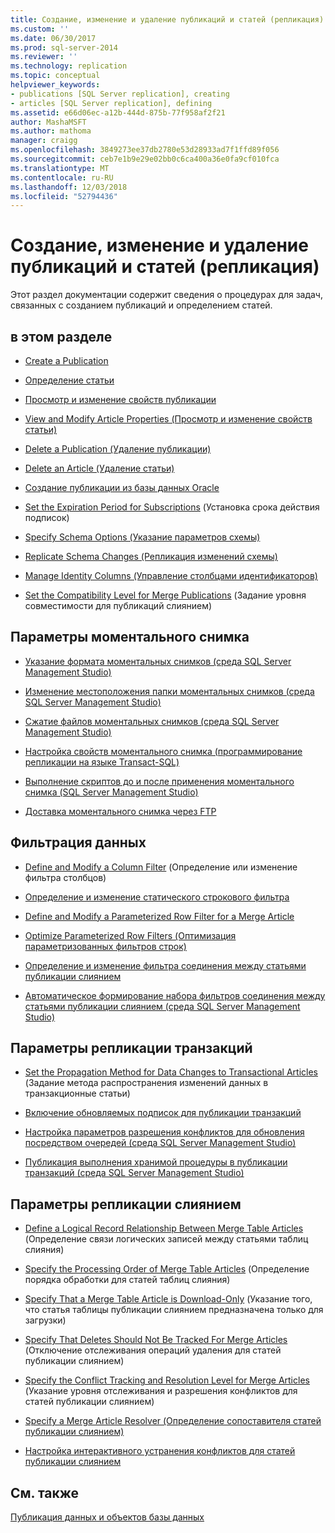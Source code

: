```yaml
---
title: Создание, изменение и удаление публикаций и статей (репликация) | Документация Майкрософт
ms.custom: ''
ms.date: 06/30/2017
ms.prod: sql-server-2014
ms.reviewer: ''
ms.technology: replication
ms.topic: conceptual
helpviewer_keywords:
- publications [SQL Server replication], creating
- articles [SQL Server replication], defining
ms.assetid: e66d06ec-a12b-444d-875b-77f958af2f21
author: MashaMSFT
ms.author: mathoma
manager: craigg
ms.openlocfilehash: 3849273ee37db2780e53d28933ad7f1ffd89f056
ms.sourcegitcommit: ceb7e1b9e29e02bb0c6ca400a36e0fa9cf010fca
ms.translationtype: MT
ms.contentlocale: ru-RU
ms.lasthandoff: 12/03/2018
ms.locfileid: "52794436"
---
```

# <a name="create-modify-and-delete-publications-and-articles-replication"></a>Создание, изменение и удаление публикаций и статей (репликация)
  Этот раздел документации содержит сведения о процедурах для задач, связанных с созданием публикаций и определением статей.  
  
## <a name="in-this-section"></a>в этом разделе  
  
-   [Create a Publication](create-a-publication.md)  
  
-   [Определение статьи](define-an-article.md)  
  
-   [Просмотр и изменение свойств публикации](view-and-modify-publication-properties.md)  
  
-   [View and Modify Article Properties (Просмотр и изменение свойств статьи)](view-and-modify-article-properties.md)  
  
-   [Delete a Publication (Удаление публикации)](delete-a-publication.md)  
  
-   [Delete an Article (Удаление статьи)](delete-an-article.md)  
  
-   [Создание публикации из базы данных Oracle](create-a-publication-from-an-oracle-database.md)  
  
-   [Set the Expiration Period for Subscriptions](set-the-expiration-period-for-subscriptions.md) (Установка срока действия подписок)  
  
-   [Specify Schema Options (Указание параметров схемы)](specify-schema-options.md)  
  
-   [Replicate Schema Changes (Репликация изменений схемы)](replicate-schema-changes.md)  
  
-   [Manage Identity Columns (Управление столбцами идентификаторов)](manage-identity-columns.md)  
  
-   [Set the Compatibility Level for Merge Publications](set-the-compatibility-level-for-merge-publications.md) (Задание уровня совместимости для публикаций слиянием)  
  
## <a name="snapshot-options"></a>Параметры моментального снимка  
  
-   [Указание формата моментальных снимков (среда SQL Server Management Studio)](specify-snapshot-format-sql-server-management-studio.md)  
  
-   [Изменение местоположения папки моментальных снимков (среда SQL Server Management Studio)](specify-an-alternate-snapshot-folder-location-sql-server-management-studio.md)  
  
-   [Сжатие файлов моментальных снимков (среда SQL Server Management Studio)](compress-snapshot-files-sql-server-management-studio.md)  
  
-   [Настройка свойств моментального снимка (программирование репликации на языке Transact-SQL)](configure-snapshot-properties-replication-transact-sql-programming.md)  
  
-   [Выполнение скриптов до и после применения моментального снимка (SQL Server Management Studio)](../execute-scripts-before-and-after-a-snapshot-is-applied.md)  
  
-   [Доставка моментального снимка через FTP](deliver-a-snapshot-through-ftp.md)  
  
## <a name="filtering-data"></a>Фильтрация данных  
  
-   [Define and Modify a Column Filter](define-and-modify-a-column-filter.md) (Определение или изменение фильтра столбцов)  
  
-   [Определение и изменение статического строкового фильтра](define-and-modify-a-static-row-filter.md)  
  
-   [Define and Modify a Parameterized Row Filter for a Merge Article](define-and-modify-a-parameterized-row-filter-for-a-merge-article.md)  
  
-   [Optimize Parameterized Row Filters (Оптимизация параметризованных фильтров строк)](../merge/parameterized-filters-parameterized-row-filters.md)  
  
-   [Определение и изменение фильтра соединения между статьями публикации слиянием](define-and-modify-a-join-filter-between-merge-articles.md)  
  
-   [Автоматическое формирование набора фильтров соединения между статьями публикации слиянием (среда SQL Server Management Studio)](automatically-generate-join-filters-between-merge-articles.md)  
  
## <a name="transactional-replication-options"></a>Параметры репликации транзакций  
  
-   [Set the Propagation Method for Data Changes to Transactional Articles](set-the-propagation-method-for-data-changes-to-transactional-articles.md) (Задание метода распространения изменений данных в транзакционные статьи)  
  
-   [Включение обновляемых подписок для публикации транзакций](enable-updating-subscriptions-for-transactional-publications.md)  
  
-   [Настройка параметров разрешения конфликтов для обновления посредством очередей (среда SQL Server Management Studio)](set-queued-updating-conflict-resolution-options-sql-server-management-studio.md)  
  
-   [Публикация выполнения хранимой процедуры в публикации транзакций (среда SQL Server Management Studio)](publish-execution-of-stored-procedure-in-transactional-publication.md)  
  
## <a name="merge-replication-options"></a>Параметры репликации слиянием  
  
-   [Define a Logical Record Relationship Between Merge Table Articles](define-a-logical-record-relationship-between-merge-table-articles.md) (Определение связи логических записей между статьями таблиц слияния)  
  
-   [Specify the Processing Order of Merge Table Articles](specify-the-processing-order-of-merge-table-articles.md) (Определение порядка обработки для статей таблиц слияния)  
  
-   [Specify That a Merge Table Article is Download-Only](specify-that-a-merge-table-article-is-download-only.md) (Указание того, что статья таблицы публикации слиянием предназначена только для загрузки)  
  
-   [Specify That Deletes Should Not Be Tracked For Merge Articles](specify-that-deletes-should-not-be-tracked-for-merge-articles.md) (Отключение отслеживания операций удаления для статей публикации слиянием)  
  
-   [Specify the Conflict Tracking and Resolution Level for Merge Articles](specify-the-conflict-tracking-and-resolution-level-for-merge-articles.md) (Указание уровня отслеживания и разрешения конфликтов для статей публикации слиянием)  
  
-   [Specify a Merge Article Resolver (Определение сопоставителя статей публикации слиянием)](specify-a-merge-article-resolver.md)  
  
-   [Настройка интерактивного устранения конфликтов для статей публикации слиянием](specify-interactive-conflict-resolution-for-merge-articles.md)  
  
## <a name="see-also"></a>См. также  
 [Публикация данных и объектов базы данных](publish-data-and-database-objects.md)  
  
  
